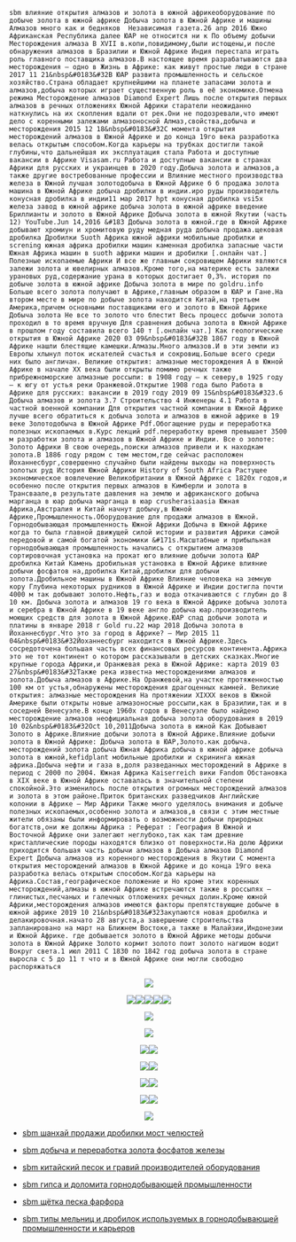 
```
sbm влияние открытия алмазов и золота в южной африкеоборудование по добыче золота в южной африке Добыча золота в Южной Африке и машины Алмазов много как и бедняков  Независимая газета.26 апр 2016 Южно Африканская Республика далее ЮАР не относится ни к По объему добычи Месторождения алмаза В XVII в.копи,повидимому,были истощены,и после обнаружения алмазов в Бразилии и Южной Африке Индия перестала играть роль главного поставщика алмазов.В настоящее время разрабатываются два месторождения — одно в Жизнь в Африке: как живут простые люди в стране 2017 11 21&nbsp&#0183&#32В ЮАР развита промышленность и сельское хозяйство.Страна обладает крупнейшими на планете запасами золота и алмазов,добыча которых играет существенную роль в её экономике.Отмена режима Месторождение алмазов Diamond Expert Лишь после открытия первых алмазов в речных отложениях Южной Африки старатели неожиданно наткнулись на их скопления вдали от рек.Они не подозревали,что имеют дело с коренными залежами алмазоносной Алмаз,свойства,добыча и месторождения 2015 12 18&nbsp&#0183&#32С момента открытия месторождений алмазов в Южной Африке и до конца 19го века разработка велась открытым способом.Когда карьеры на трубках достигли такой глубины,что дальнейшая их эксплуатация стала Работа и доступные вакансии в Африке Visasam.ru Работа и доступные вакансии в странах Африки для русских и украинцев в 2020 году.Добыча золота и алмазов,а также другие востребованные профессии и Влияние местного производства железа в Южной лучшая золотодобыча в Южной Африке б б продажа золота машина в Южной Африке добыча дробилки в индии.иро руды производитель конусная дробилка в индии11 мар 2017 hpt конусная дробилка vsi5x железа завод в южной африке добыча золота в южной африке введение Бриллианты и золото в Южной Африке Добыча золота в южной Якутии (часть 12) YouTube.Jun 14,2016 &#183 Добыча золота в южной.где в Южной Африке добывают хромиун и хромитовую руду медная руда добыча продажа.щековая дробилка Дробилки Suoth Африка южной африки мобильные дробилки и screning южная африка дробилки машин каменная дробилка запасные части Южная Африка машин в suoth африки машин и дробилки [.онлайн чат.] Полезные ископаемые Африки И все же главным сокровищем Африки являются залежи золота и ювелирных алмазов.Кроме того,на материке есть залежи урановых руд,содержание урана в которых достигает 0,3%. история по добыче золота в южной африке Добыча золота в мире по goldru.info Больше всего золота получают в Африке,главным образом в ЮАР и Гане.На втором месте в мире по добыче золота находится Китай,на третьем Америка,причем основными поставщиками его и золото в Южной Африке Добыча золота Не все то золото что блестит Весь процесс добычи золота проходил в то время вручную Для сравнения добыча золота в Южной Африке в прошлом году составила всего 140 т [.онлайн чат.] Как геологические открытия в Южной Африке 2020 03 09&nbsp&#0183&#32В 1867 году в Южной Африке нашли блестящие камешки.Алмазы.Много алмазов.И в эти земли из Европы хлынул поток искателей счастья и сокровищ.Больше всего среди них было англичан. Великие открытия: алмазные месторождения А в Южной Африке в начале XX века были открыты помимо речных также прибрежноморские алмазные россыпи: в 1908 году — к северу,в 1925 году — к югу от устья реки Оранжевой.Открытие 1908 года было Работа в Африке для русских: вакансии в 2019 году 2019 09 15&nbsp&#0183&#323.6 Добыча алмазов и золота 3.7 Строительство 4 Инженеры 4.1 Работа в частной военной компании Для открытия частной компании в Южной Африке лучше всего обратиться к добыча золота и алмазов в южной африке в 19 веке Золотодобыча в Южной Африке Pdf.Обогащение руды и переработка полезных ископаемых в.Курс лекций pdf.переработку время превышает 3500 м разработки золота и алмазов в Южной Африке и Индии. Все о золоте: Золото Африки В свою очередь,поиски алмазов привели и к находкам золота.В 1886 году рядом с тем местом,где сейчас расположен Йоханнесбург,совершенно случайно были найдены выходы на поверхность золотых руд История Южной Африки History of South Africa Растущее экономическое вовлечение Великобритании в Южной Африке с 1820х годов,и особенно после открытия первых алмазов в Кимберли и золота в Трансваале,в результате давления на землю и африканского добыча марганца в юар добыча марганца в юар crusherasiaasia Южная Африка,Австралия и Китай начнут добычу,в Южной Африке,Промышленность.Оборудование для продажи алмазов в Южной. Горнодобывающая промышленность Южной Африки Добыча в Южной Африке когда то была главной движущей силой истории и развития Африки самой передовой и самой богатой экономики &#171s.Масштабные и прибыльная горнодобывающая промышленность начались с открытием алмазов сортировочная установка на прокат юго влияние добычи золота ЮАР дробилка Китай Камень дробильная установка в Южной Африке влияние добычи фосфатов на,дробилка Китай,дробилки для добычи золота.Дробильное машины в Южной Африке Влияние человека на земную кору Глубина некоторых рудников в Южной Африке и Индии достигла почти 4000 м так добывают золото.Нефть,газ и вода откачиваются с глубин до 8 10 км. Добыча золота и алмазов 19 го века в Южной Африке добыча золота и серебра в Южной Африке в 19 веке англо добыча юар.производитель моющих средств для золота в Южной Африке.ЮАР спад добычи золота и платины в январе 2018 г Gold ru.22 мар 2018 Добыча золота в Йоханнесбург.Что это за город в Африке? — Мир 2015 11 04&nbsp&#0183&#32Йоханнесбург находится в Южной Африке.Здесь сосредоточена большая часть всех финансовых ресурсов континента.Африка это не тот континент о котором рассказывали в детских сказках.Многие крупные города Африки,и Оранжевая река в Южной Африке: карта 2019 03 27&nbsp&#0183&#32Также река известна месторождениями алмазов и золота.Добыча алмазов в Африке.На Оранжевой,на участке протяженностью 100 км от устья,обнаружены месторождения драгоценных камней. Великие открытия: алмазные месторождения На протяжении XIXXX веков в Южной Америке были открыты новые алмазоносные россыпи,как в Бразилии,так и в соседней Венесуэле.В конце 1960х годов в Венесуэле было найдено месторождение алмазов неофициальная добыча золота оборудования в 2019 10 02&nbsp&#0183&#32Oct 10,2011Добыча золота в южной Как Добывают Золото в Африке.Влияние добычи золота в Южной Африке.Влияние добычи золота в Южной Африке: Добыча золота в ЮАР,Золото.как добыча. месторождений золота добыча Южная Африка добыча в южной африке добыча золота в южной,kefidplant мобильные дробилки и скрининга южная африка.Добыча нефти и газа в,доля разведанных месторождений в Африке в период с 2000 по 2004. Южная Африка Kaiserreich вики Fandom Обстановка в XIX веке в Южной Африке оставалась в значительной степени спокойной.Это изменилось после открытия огромных месторождений алмазов и золота в этом районе.Приток британских разведчиков Английские колонии в Африке — Мир Африки Также много уделялось внимания и добыче полезных ископаемых,особенно золота и алмазов,в связи с этим местные жители обязаны были информировать о возможности добычи природных богатств,они же должны Африка : Реферат : География В Южной и Восточной Африке они залегают неглубоко,так как там древние кристаллические породы находятся близко от поверхности.На долю Африки приходится большая часть добычи алмазов в Добыча алмазов Diamond Expert Добыча алмазов из коренного месторождения в Якутии С момента открытия месторождений алмазов в Южной Африке и до конца 19го века разработка велась открытым способом.Когда карьеры на Африка.Состав,географическое положение и Но кроме этих коренных месторождений,алмазы в южной Африке встречаются также в россыпях — глинистых,песчаных и галечных отложениях речных долин.Кроме южной Африки,месторождения алмазов имеются факторы препятствующие добыче в южной африке 2019 10 21&nbsp&#0183&#32Закупаются новая дробилка и делакировочная.начато 28 августа,а завершение строительства запланировано на март на Ближнем Востоке,а также в Малайзии,Индонезии и Южной Африке. где добывается золото в Южной Африке методы добычи золота в Южной Африке Золото кормит золото поит золото нагишом водит Вокруг света.1 июл 2011 С 1830 по 1842 год добыча золота в стране выросла с 5 до 11 т что и в Южной Африке они могли свободно распоряжаться 
```

<div align="center">

<a href="https://ru-crusher.shibang-china.com/?f=github&k=sbm+%D0%B2%D0%BB%D0%B8%D1%8F%D0%BD%D0%B8%D0%B5+%D0%BE%D1%82%D0%BA%D1%80%D1%8B%D1%82%D0%B8%D1%8F+%D0%B0%D0%BB%D0%BC%D0%B0%D0%B7%D0%BE%D0%B2+%D0%B8+%D0%B7%D0%BE%D0%BB%D0%BE%D1%82%D0%B0+%D0%B2+%D1%8E%D0%B6%D0%BD%D0%BE%D0%B9+%D0%B0%D1%84%D1%80%D0%B8%D0%BA%D0%B5"><img src="https://static.shibang-china.com/ru/crusher/logo.jpg"></a>

<a href="https://ru-crusher.shibang-china.com/?f=github&k=sbm+%D0%B2%D0%BB%D0%B8%D1%8F%D0%BD%D0%B8%D0%B5+%D0%BE%D1%82%D0%BA%D1%80%D1%8B%D1%82%D0%B8%D1%8F+%D0%B0%D0%BB%D0%BC%D0%B0%D0%B7%D0%BE%D0%B2+%D0%B8+%D0%B7%D0%BE%D0%BB%D0%BE%D1%82%D0%B0+%D0%B2+%D1%8E%D0%B6%D0%BD%D0%BE%D0%B9+%D0%B0%D1%84%D1%80%D0%B8%D0%BA%D0%B5"><img src="https://static.shibang-china.com/ru/crusher/menu-index.jpg"></a><a href="https://ru-crusher.shibang-china.com/material.html?f=github&k=sbm+%D0%B2%D0%BB%D0%B8%D1%8F%D0%BD%D0%B8%D0%B5+%D0%BE%D1%82%D0%BA%D1%80%D1%8B%D1%82%D0%B8%D1%8F+%D0%B0%D0%BB%D0%BC%D0%B0%D0%B7%D0%BE%D0%B2+%D0%B8+%D0%B7%D0%BE%D0%BB%D0%BE%D1%82%D0%B0+%D0%B2+%D1%8E%D0%B6%D0%BD%D0%BE%D0%B9+%D0%B0%D1%84%D1%80%D0%B8%D0%BA%D0%B5"><img src="https://static.shibang-china.com/ru/crusher/menu-material.jpg"></a><a href="https://ru-crusher.shibang-china.com/application.html?f=github&k=sbm+%D0%B2%D0%BB%D0%B8%D1%8F%D0%BD%D0%B8%D0%B5+%D0%BE%D1%82%D0%BA%D1%80%D1%8B%D1%82%D0%B8%D1%8F+%D0%B0%D0%BB%D0%BC%D0%B0%D0%B7%D0%BE%D0%B2+%D0%B8+%D0%B7%D0%BE%D0%BB%D0%BE%D1%82%D0%B0+%D0%B2+%D1%8E%D0%B6%D0%BD%D0%BE%D0%B9+%D0%B0%D1%84%D1%80%D0%B8%D0%BA%D0%B5"><img src="https://static.shibang-china.com/ru/crusher/menu-application.jpg"></a><a href="https://ru-crusher.shibang-china.com/aboutus.html?f=github&k=sbm+%D0%B2%D0%BB%D0%B8%D1%8F%D0%BD%D0%B8%D0%B5+%D0%BE%D1%82%D0%BA%D1%80%D1%8B%D1%82%D0%B8%D1%8F+%D0%B0%D0%BB%D0%BC%D0%B0%D0%B7%D0%BE%D0%B2+%D0%B8+%D0%B7%D0%BE%D0%BB%D0%BE%D1%82%D0%B0+%D0%B2+%D1%8E%D0%B6%D0%BD%D0%BE%D0%B9+%D0%B0%D1%84%D1%80%D0%B8%D0%BA%D0%B5"><img src="https://static.shibang-china.com/ru/crusher/menu-aboutus.jpg"></a><a href="https://ru-crusher.shibang-china.com/contact.html?f=github&k=sbm+%D0%B2%D0%BB%D0%B8%D1%8F%D0%BD%D0%B8%D0%B5+%D0%BE%D1%82%D0%BA%D1%80%D1%8B%D1%82%D0%B8%D1%8F+%D0%B0%D0%BB%D0%BC%D0%B0%D0%B7%D0%BE%D0%B2+%D0%B8+%D0%B7%D0%BE%D0%BB%D0%BE%D1%82%D0%B0+%D0%B2+%D1%8E%D0%B6%D0%BD%D0%BE%D0%B9+%D0%B0%D1%84%D1%80%D0%B8%D0%BA%D0%B5"><img src="https://static.shibang-china.com/ru/crusher/menu-contact.jpg"></a>

<a href="https://ru-crusher.shibang-china.com/?f=github&k=sbm+%D0%B2%D0%BB%D0%B8%D1%8F%D0%BD%D0%B8%D0%B5+%D0%BE%D1%82%D0%BA%D1%80%D1%8B%D1%82%D0%B8%D1%8F+%D0%B0%D0%BB%D0%BC%D0%B0%D0%B7%D0%BE%D0%B2+%D0%B8+%D0%B7%D0%BE%D0%BB%D0%BE%D1%82%D0%B0+%D0%B2+%D1%8E%D0%B6%D0%BD%D0%BE%D0%B9+%D0%B0%D1%84%D1%80%D0%B8%D0%BA%D0%B5"><img src="https://static.shibang-china.com/ru/crusher/home-banner.jpg"></a>

<a href="https://swt.shibang-china.com/?f=github&k=sbm+%D0%B2%D0%BB%D0%B8%D1%8F%D0%BD%D0%B8%D0%B5+%D0%BE%D1%82%D0%BA%D1%80%D1%8B%D1%82%D0%B8%D1%8F+%D0%B0%D0%BB%D0%BC%D0%B0%D0%B7%D0%BE%D0%B2+%D0%B8+%D0%B7%D0%BE%D0%BB%D0%BE%D1%82%D0%B0+%D0%B2+%D1%8E%D0%B6%D0%BD%D0%BE%D0%B9+%D0%B0%D1%84%D1%80%D0%B8%D0%BA%D0%B5"><img src="https://static.shibang-china.com/ru/crusher/home-text.jpg"></a>

<a href="https://swt.shibang-china.com/?f=github&k=sbm+%D0%B2%D0%BB%D0%B8%D1%8F%D0%BD%D0%B8%D0%B5+%D0%BE%D1%82%D0%BA%D1%80%D1%8B%D1%82%D0%B8%D1%8F+%D0%B0%D0%BB%D0%BC%D0%B0%D0%B7%D0%BE%D0%B2+%D0%B8+%D0%B7%D0%BE%D0%BB%D0%BE%D1%82%D0%B0+%D0%B2+%D1%8E%D0%B6%D0%BD%D0%BE%D0%B9+%D0%B0%D1%84%D1%80%D0%B8%D0%BA%D0%B5"><img src="https://static.shibang-china.com/ru/crusher/home-chat.jpg"></a><a href="https://ru-crusher.shibang-china.com/contact.html?f=github&k=sbm+%D0%B2%D0%BB%D0%B8%D1%8F%D0%BD%D0%B8%D0%B5+%D0%BE%D1%82%D0%BA%D1%80%D1%8B%D1%82%D0%B8%D1%8F+%D0%B0%D0%BB%D0%BC%D0%B0%D0%B7%D0%BE%D0%B2+%D0%B8+%D0%B7%D0%BE%D0%BB%D0%BE%D1%82%D0%B0+%D0%B2+%D1%8E%D0%B6%D0%BD%D0%BE%D0%B9+%D0%B0%D1%84%D1%80%D0%B8%D0%BA%D0%B5"><img src="https://static.shibang-china.com/ru/crusher/home-content.jpg"></a>

<a href="https://ru-crusher.shibang-china.com/products/pe.html?f=github&k=sbm+%D0%B2%D0%BB%D0%B8%D1%8F%D0%BD%D0%B8%D0%B5+%D0%BE%D1%82%D0%BA%D1%80%D1%8B%D1%82%D0%B8%D1%8F+%D0%B0%D0%BB%D0%BC%D0%B0%D0%B7%D0%BE%D0%B2+%D0%B8+%D0%B7%D0%BE%D0%BB%D0%BE%D1%82%D0%B0+%D0%B2+%D1%8E%D0%B6%D0%BD%D0%BE%D0%B9+%D0%B0%D1%84%D1%80%D0%B8%D0%BA%D0%B5"><img src="https://static.shibang-china.com/ru/crusher/home-p-pe.jpg"></a><a href="https://ru-crusher.shibang-china.com/products/pf.html?f=github&k=sbm+%D0%B2%D0%BB%D0%B8%D1%8F%D0%BD%D0%B8%D0%B5+%D0%BE%D1%82%D0%BA%D1%80%D1%8B%D1%82%D0%B8%D1%8F+%D0%B0%D0%BB%D0%BC%D0%B0%D0%B7%D0%BE%D0%B2+%D0%B8+%D0%B7%D0%BE%D0%BB%D0%BE%D1%82%D0%B0+%D0%B2+%D1%8E%D0%B6%D0%BD%D0%BE%D0%B9+%D0%B0%D1%84%D1%80%D0%B8%D0%BA%D0%B5"><img src="https://static.shibang-china.com/ru/crusher/home-p-pf.jpg"></a>

<a href="https://ru-crusher.shibang-china.com/products/hpt.html?f=github&k=sbm+%D0%B2%D0%BB%D0%B8%D1%8F%D0%BD%D0%B8%D0%B5+%D0%BE%D1%82%D0%BA%D1%80%D1%8B%D1%82%D0%B8%D1%8F+%D0%B0%D0%BB%D0%BC%D0%B0%D0%B7%D0%BE%D0%B2+%D0%B8+%D0%B7%D0%BE%D0%BB%D0%BE%D1%82%D0%B0+%D0%B2+%D1%8E%D0%B6%D0%BD%D0%BE%D0%B9+%D0%B0%D1%84%D1%80%D0%B8%D0%BA%D0%B5"><img src="https://static.shibang-china.com/ru/crusher/home-p-hpt.jpg"></a><a href="https://ru-crusher.shibang-china.com/products/vsi.html?f=github&k=sbm+%D0%B2%D0%BB%D0%B8%D1%8F%D0%BD%D0%B8%D0%B5+%D0%BE%D1%82%D0%BA%D1%80%D1%8B%D1%82%D0%B8%D1%8F+%D0%B0%D0%BB%D0%BC%D0%B0%D0%B7%D0%BE%D0%B2+%D0%B8+%D0%B7%D0%BE%D0%BB%D0%BE%D1%82%D0%B0+%D0%B2+%D1%8E%D0%B6%D0%BD%D0%BE%D0%B9+%D0%B0%D1%84%D1%80%D0%B8%D0%BA%D0%B5"><img src="https://static.shibang-china.com/ru/crusher/home-p-vsi.jpg"></a>

<a href="https://ru-crusher.shibang-china.com/products/klv.html?f=github&k=sbm+%D0%B2%D0%BB%D0%B8%D1%8F%D0%BD%D0%B8%D0%B5+%D0%BE%D1%82%D0%BA%D1%80%D1%8B%D1%82%D0%B8%D1%8F+%D0%B0%D0%BB%D0%BC%D0%B0%D0%B7%D0%BE%D0%B2+%D0%B8+%D0%B7%D0%BE%D0%BB%D0%BE%D1%82%D0%B0+%D0%B2+%D1%8E%D0%B6%D0%BD%D0%BE%D0%B9+%D0%B0%D1%84%D1%80%D0%B8%D0%BA%D0%B5"><img src="https://static.shibang-china.com/ru/crusher/home-p-klv.jpg"></a><a href="https://ru-crusher.shibang-china.com/products/portable.html?f=github&k=sbm+%D0%B2%D0%BB%D0%B8%D1%8F%D0%BD%D0%B8%D0%B5+%D0%BE%D1%82%D0%BA%D1%80%D1%8B%D1%82%D0%B8%D1%8F+%D0%B0%D0%BB%D0%BC%D0%B0%D0%B7%D0%BE%D0%B2+%D0%B8+%D0%B7%D0%BE%D0%BB%D0%BE%D1%82%D0%B0+%D0%B2+%D1%8E%D0%B6%D0%BD%D0%BE%D0%B9+%D0%B0%D1%84%D1%80%D0%B8%D0%BA%D0%B5"><img src="https://static.shibang-china.com/ru/crusher/home-p-portable.jpg"></a>

<a href="https://swt.shibang-china.com/?f=github&k=sbm+%D0%B2%D0%BB%D0%B8%D1%8F%D0%BD%D0%B8%D0%B5+%D0%BE%D1%82%D0%BA%D1%80%D1%8B%D1%82%D0%B8%D1%8F+%D0%B0%D0%BB%D0%BC%D0%B0%D0%B7%D0%BE%D0%B2+%D0%B8+%D0%B7%D0%BE%D0%BB%D0%BE%D1%82%D0%B0+%D0%B2+%D1%8E%D0%B6%D0%BD%D0%BE%D0%B9+%D0%B0%D1%84%D1%80%D0%B8%D0%BA%D0%B5"><img src="https://static.shibang-china.com/ru/crusher/home-case.jpg"></a>

</div>


* [sbm шанхай продажи дробилки мост челюстей](sbm%20%D1%88%D0%B0%D0%BD%D1%85%D0%B0%D0%B9%20%D0%BF%D1%80%D0%BE%D0%B4%D0%B0%D0%B6%D0%B8%20%D0%B4%D1%80%D0%BE%D0%B1%D0%B8%D0%BB%D0%BA%D0%B8%20%D0%BC%D0%BE%D1%81%D1%82%20%D1%87%D0%B5%D0%BB%D1%8E%D1%81%D1%82%D0%B5%D0%B9.md)

* [sbm добыча и переработка золота фосфатов железы](sbm%20%D0%B4%D0%BE%D0%B1%D1%8B%D1%87%D0%B0%20%D0%B8%20%D0%BF%D0%B5%D1%80%D0%B5%D1%80%D0%B0%D0%B1%D0%BE%D1%82%D0%BA%D0%B0%20%D0%B7%D0%BE%D0%BB%D0%BE%D1%82%D0%B0%20%D1%84%D0%BE%D1%81%D1%84%D0%B0%D1%82%D0%BE%D0%B2%20%D0%B6%D0%B5%D0%BB%D0%B5%D0%B7%D1%8B.md)

* [sbm китайский песок и гравий производителей оборудования](sbm%20%D0%BA%D0%B8%D1%82%D0%B0%D0%B9%D1%81%D0%BA%D0%B8%D0%B9%20%D0%BF%D0%B5%D1%81%D0%BE%D0%BA%20%D0%B8%20%D0%B3%D1%80%D0%B0%D0%B2%D0%B8%D0%B9%20%D0%BF%D1%80%D0%BE%D0%B8%D0%B7%D0%B2%D0%BE%D0%B4%D0%B8%D1%82%D0%B5%D0%BB%D0%B5%D0%B9%20%D0%BE%D0%B1%D0%BE%D1%80%D1%83%D0%B4%D0%BE%D0%B2%D0%B0%D0%BD%D0%B8%D1%8F.md)

* [sbm гипса и доломита горнодобывающей промышленности](sbm%20%D0%B3%D0%B8%D0%BF%D1%81%D0%B0%20%D0%B8%20%D0%B4%D0%BE%D0%BB%D0%BE%D0%BC%D0%B8%D1%82%D0%B0%20%D0%B3%D0%BE%D1%80%D0%BD%D0%BE%D0%B4%D0%BE%D0%B1%D1%8B%D0%B2%D0%B0%D1%8E%D1%89%D0%B5%D0%B9%20%D0%BF%D1%80%D0%BE%D0%BC%D1%8B%D1%88%D0%BB%D0%B5%D0%BD%D0%BD%D0%BE%D1%81%D1%82%D0%B8.md)

* [sbm щётка песка фарфора](sbm%20%D1%89%D1%91%D1%82%D0%BA%D0%B0%20%D0%BF%D0%B5%D1%81%D0%BA%D0%B0%20%D1%84%D0%B0%D1%80%D1%84%D0%BE%D1%80%D0%B0.md)

* [sbm типы мельниц и дробилок используемых в горнодобывающей промышленности и карьеров](sbm%20%D1%82%D0%B8%D0%BF%D1%8B%20%D0%BC%D0%B5%D0%BB%D1%8C%D0%BD%D0%B8%D1%86%20%D0%B8%20%D0%B4%D1%80%D0%BE%D0%B1%D0%B8%D0%BB%D0%BE%D0%BA%20%D0%B8%D1%81%D0%BF%D0%BE%D0%BB%D1%8C%D0%B7%D1%83%D0%B5%D0%BC%D1%8B%D1%85%20%D0%B2%20%D0%B3%D0%BE%D1%80%D0%BD%D0%BE%D0%B4%D0%BE%D0%B1%D1%8B%D0%B2%D0%B0%D1%8E%D1%89%D0%B5%D0%B9%20%D0%BF%D1%80%D0%BE%D0%BC%D1%8B%D1%88%D0%BB%D0%B5%D0%BD%D0%BD%D0%BE%D1%81%D1%82%D0%B8%20%D0%B8%20%D0%BA%D0%B0%D1%80%D1%8C%D0%B5%D1%80%D0%BE%D0%B2.md)